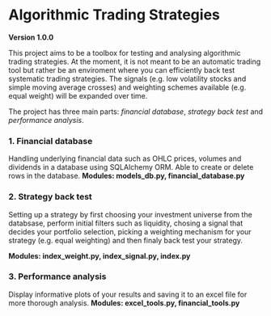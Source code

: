 # Algorithmic Trading Strategies
**Version 1.0.0**

This project aims to be a toolbox for testing and analysing algorithmic trading strategies. At the moment, it is not meant
to be an automatic trading tool but rather be an enviroment where you can efficiently back test systematic trading strategies. 
The signals (e.g. low volatility stocks and simple moving average crosses) and weighting schemes available (e.g. equal weight) will be expanded over time.

The project has three main parts: *financial database*, *strategy back test* and *performance analysis*.

### 1. Financial database 
Handling underlying financial data such as OHLC prices, volumes and dividends in a database using SQLAlchemy ORM. Able to create or delete rows in the database. 
**Modules: models_db.py, financial_database.py**

### 2. Strategy back test
Setting up a strategy by first choosing your investment universe from the databsase, perform initial filters 
such as liquidity, chosing a signal that decides your portfolio selection, picking a weighting mechanism for your strategy (e.g. equal weighting) and then finaly back test your strategy.

**Modules: index_weight.py, index_signal.py, index.py**

### 3. Performance analysis
Display informative plots of your results and saving it to an excel file for more thorough analysis.
**Modules: excel_tools.py, financial_tools.py**


